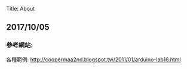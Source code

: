 Title: About

## 2017/10/05

### 參考網站:

各種範例: <a href="http://coopermaa2nd.blogspot.tw/2011/01/arduino-lab16.html">http://coopermaa2nd.blogspot.tw/2011/01/arduino-lab16.html</a>